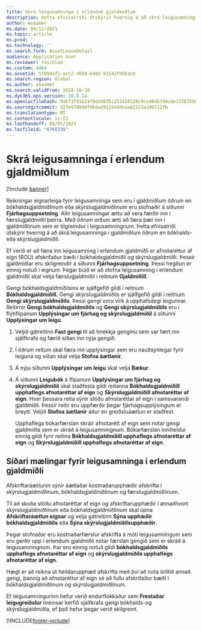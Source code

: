 ```yaml
---
title: Skrá leigusamninga í erlendum gjaldmiðlum
description: Þetta efnisatriði útskýrir hvernig á að skrá leigusamninga í gjaldmiðlum öðrum en bókhalds- eða skýrslugjaldmiðli.
author: moaamer
ms.date: 04/12/2021
ms.topic: article
ms.prod: ''
ms.technology: ''
ms.search.form: AssetLeaseDetail
audience: Application User
ms.reviewer: roschlom
ms.custom: 4464
ms.assetid: 5f89daf1-acc2-4959-b48d-91542fb6bacb
ms.search.region: Global
ms.author: moaamer
ms.search.validFrom: 2020-10-28
ms.dyn365.ops.version: 10.0.14
ms.openlocfilehash: 91bf3f91614f0dd4835c253456128c9ced046749c0e13383590e01dfd436c921
ms.sourcegitcommit: 42fe9790ddf0bdad911544deaa82123a396712fb
ms.translationtype: MT
ms.contentlocale: is-IS
ms.lasthandoff: 08/05/2021
ms.locfileid: "6766338"
---
```

# <a name="record-leases-in-foreign-currencies"></a>Skrá leigusamninga í erlendum gjaldmiðlum

[!include [banner](../includes/banner.md)]

Reikningar eignarleiga fyrir leigusamninga sem eru í gjaldmiðlum öðrum en bókhaldsgjaldmiðlinum eða skýrslugjaldmiðlinum eru stofnaðir á síðunni **Fjárhagsuppsetning**. Allir leigusamningar ættu að vera færðir inn í færslugjaldmiðil þeirra. Með öðrum orðum ætti að færa þær inn í gjaldmiðlinum sem er tilgreindur í leigusamningnum. Þetta efnisatriði útskýrir hvernig á að skrá leigusamninga í gjaldmiðlum öðrum en bókhalds- eða skýrslugjaldmiðli.

Ef verið er að færa inn leigusamning í erlendum gjaldmiðli er afnotaréttur af eign (ROU) afskrifaður bæði í bókhaldsgjaldmiðli og skýrslugjaldmiðli. Þessir gjaldmiðlar eru skilgreindir á síðunni **Fjárhagsuppsetning**. Þessi hegðun er einnig notuð í eignum. Þegar búið er að stofna leigusamning í erlendum gjaldmiðli skal velja færslugjaldmiðil í reitnum **Gjaldmiðill**.

Gengi bókhaldsgjaldmiðilsins er sjálfgefið gildi í reitnum **Bókhaldsgjaldmiðill**. Gengi skýrslugjaldmiðils er sjálfgefið gildi í reitnum **Gengi skýrslugjaldmiðils**. Þessi gengi voru virk á upphafsdegi leigunnar. Reitirnir **Gengi bókhaldsgjaldmiðils** og **Gengi skýrslugjaldmiðils** eru í flýtiflipanum **Upplýsingar um fjárhag og skýrslugjaldmiðil** á síðunni **Upplýsingar um leigu**.

1. Veljið gátreitinn **Fast gengi** til að hnekkja genginu sem var fært inn sjálfkrafa og færið síðan inn nýja gengið.
2. Í öðrum reitum skal færa inn upplýsingar sem eru nauðsynlegar fyrir leiguna og síðan skal velja **Stofna áætlanir**.
3. Á nýju síðunni **Upplýsingar um leigu** skal velja **Bækur**.
4. Á síðunni **Leigubók** á flipanum **Upplýsingar um fjárhag og skýrslugjaldmiðil** skal staðfesta gildi reitanna **Bókhaldsgjaldmiðill upphaflegs afnotaréttar af eign** og **Skýrslugjaldmiðill afnotaréttar af eign**. Hver þessara reita sýnir stöðu afnotaréttar af eign í samsvarandi gjaldmiðli. Þessir reitir eru uppfærðir þegar fjárhagsupplýsingum er breytt. Veljið **Stofna áætlanir** áður en greiðsluáætlun er staðfest.

    Upphaflega bókarfærslan skráir afnotarétt af eign sem notar gengi gjaldmiðla sem er skráð á leigusamningnum. Bókarfærslan inniheldur einnig gildi fyrir reitina **Bókhaldsgjaldmiðill upphaflegs afnotaréttar af eign** og **Skýrslugjaldmiðill upphaflegs afnotaréttar af eign**.

## <a name="subsequent-measurement-for-foreign-currency-leases"></a>Síðari mælingar fyrir leigusamninga í erlendum gjaldmiðli

Afskriftaráætlunin sýnir áætlaðar kostnaðarupphæðir afskrifta í skýrslugjaldmiðlinum, bókhaldsgjaldmiðlinum og færslugjaldmiðlinum.

Til að skoða stöðu afnotaréttar af eign og afskriftarupphæðir í annaðhvort skýrslugjaldmiðlinum eða bókhaldsgjaldmiðlinum skal opna **Afskriftaráætlun eignar** og velja gátreitinn **Sýna upphæðir bókhaldsgjaldmiðils** eða **Sýna skýrslugjaldmiðilsupphæðir**.

Þegar stofnaðar eru kostnaðarfærslur afskrifta á móti leigusamningum sem eru gerðir upp í erlendum gjaldmiðli notar færslan gengið sem er skráð á leigusamningnum. Þar eru einnig notuð gildi **bókhaldsgjaldmiðils upphaflegs afnotaréttar af eign** og **skýrslugjaldmiðils upphaflegs afnotaréttar af eign**.

Hægt er að reikna út heildarupphæð afskrifta með því að nota örlítið annað gengi, þannig að afnotaréttur af eign sé að fullu afskrifaður bæði í bókhaldsgjaldmiðlinum og skýrslugjaldmiðlinum.

Ef leigusamningurinn hefur verið endurflokkaður sem **Frestaðar leigugreiðslur** hreinsar kerfið sjálfkrafa gengi bókhalds-og skýrslugjaldmiðla, ef það hefur þegar verið skilgreint.


[!INCLUDE[footer-include](../../includes/footer-banner.md)]
